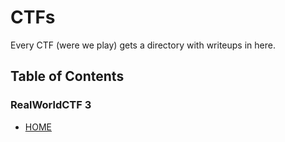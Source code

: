 # CTFs

Every CTF (were we play) gets a directory with writeups in here.

## Table of Contents
### RealWorldCTF 3
   - [HOME](https://github.com/T3n4ci0us/writeups/blob/main/CTF/Real%20World%20CTF%203rd/HOME.md)
